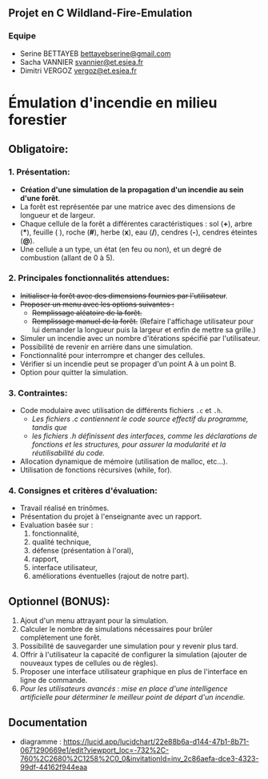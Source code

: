 ## Projet en C Wildland-Fire-Emulation

### Equipe 
- Serine BETTAYEB bettayebserine@gmail.com
- Sacha VANNIER svannier@et.esiea.fr
- Dimitri VERGOZ vergoz@et.esiea.fr


# Émulation d'incendie en milieu forestier
## Obligatoire:
### 1. Présentation:
- **Création d'une simulation de la propagation d'un incendie au sein d'une forêt**.
- La forêt est représentée par une matrice avec des dimensions de longueur et de largeur.
- Chaque cellule de la forêt a différentes caractéristiques : sol (**+**), arbre (__*__), feuille ( ), roche (**#**), herbe (**x**), eau (**/**), cendres (**-**), cendres éteintes (**@**).
- Une cellule a un type, un état (en feu ou non), et un degré de combustion (allant de 0 à 5).

### 2. Principales fonctionnalités attendues:
- ~~Initialiser la forêt avec des dimensions fournies par l'utilisateur~~.
- ~~Proposer un menu avec les options suivantes :~~
    - ~~Remplissage aléatoire de la forêt.~~
    - ~~Remplissage manuel de la forêt.~~ (Refaire l'affichage utilisateur pour lui demander la longueur puis la largeur et enfin de mettre sa grille.)
- Simuler un incendie avec un nombre d'itérations spécifié par l'utilisateur.
- Possibilité de revenir en arrière dans une simulation.
- Fonctionnalité pour interrompre et changer des cellules.
- Vérifier si un incendie peut se propager d'un point A à un point B.
- Option pour quitter la simulation.

### 3. Contraintes:
- Code modulaire avec utilisation de différents fichiers `.c` et `.h`.
    - *Les fichiers .c contiennent le code source effectif du programme, tandis que*
    - *les fichiers .h définissent des interfaces, comme les déclarations de fonctions et les structures, pour assurer la modularité et la réutilisabilité du code.*
- Allocation dynamique de mémoire (utilisation de malloc, etc...).
- Utilisation de fonctions récursives (while, for).

### 4. Consignes et critères d'évaluation:
- Travail réalisé en trinômes.
- Présentation du projet à l'enseignante avec un rapport.
- Evaluation basée sur : 
    1. fonctionnalité, 
    2. qualité technique, 
    3. défense (présentation à l'oral), 
    4. rapport, 
    5. interface utilisateur, 
    6. améliorations éventuelles (rajout de notre part).

## Optionnel (BONUS):
1. Ajout d'un menu attrayant pour la simulation.
2. Calculer le nombre de simulations nécessaires pour brûler complètement une forêt.
3. Possibilité de sauvegarder une simulation pour y revenir plus tard.
4. Offrir à l'utilisateur la capacité de configurer la simulation (ajouter de nouveaux types de cellules ou de règles).
5. Proposer une interface utilisateur graphique en plus de l'interface en ligne de commande.
6. *Pour les utilisateurs avancés : mise en place d'une intelligence artificielle pour déterminer le meilleur point de départ d'un incendie.*

## Documentation 
- diagramme : https://lucid.app/lucidchart/22e88b6a-d144-47b1-8b71-0671290669e1/edit?viewport_loc=-732%2C-760%2C2680%2C1258%2C0_0&invitationId=inv_2c86aefa-dce3-4323-99df-44162f944eaa